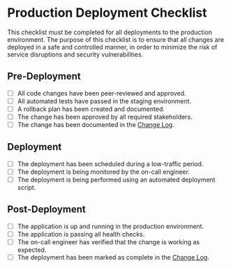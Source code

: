 # Production Deployment Checklist

This checklist must be completed for all deployments to the production environment. The purpose of this checklist is to ensure that all changes are deployed in a safe and controlled manner, in order to minimize the risk of service disruptions and security vulnerabilities.

## Pre-Deployment

- [ ] All code changes have been peer-reviewed and approved.
- [ ] All automated tests have passed in the staging environment.
- [ ] A rollback plan has been created and documented.
- [ ] The change has been approved by all required stakeholders.
- [ ] The change has been documented in the [Change Log](../evidence-templates/change-log.csv).

## Deployment

- [ ] The deployment has been scheduled during a low-traffic period.
- [ ] The deployment is being monitored by the on-call engineer.
- [ ] The deployment is being performed using an automated deployment script.

## Post-Deployment

- [ ] The application is up and running in the production environment.
- [ ] The application is passing all health checks.
- [ ] The on-call engineer has verified that the change is working as expected.
- [ ] The deployment has been marked as complete in the [Change Log](../evidence-templates/change-log.csv).
